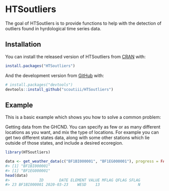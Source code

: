 
<!-- README.md is generated from README.Rmd. Please edit that file -->

# HTSoutliers

<!-- badges: start -->

<!-- badges: end -->

The goal of HTSoutliers is to provide functions to help with the
detection of outliers found in hyrdological time series data.

## Installation

You can install the released version of HTSoutliers from
[CRAN](https://CRAN.R-project.org) with:

``` r
install.packages("HTSoutliers")
```

And the development version from [GitHub](https://github.com/) with:

``` r
# install.packages("devtools")
devtools::install_github("scoutiii/HTSoutliers")
```

## Example

This is a basic example which shows you how to solve a common problem:

Getting data from the GHCND. You can specify as few or as many different
locations as you want, and mix the type of locations. For example you
can get two different states data, along with some other stations which
lie outside of those states, and include a desired ecoregion.

``` r
library(HTSoutliers)

data <- get_weather_data(c("BF1BI000001", "BF1EG000001"), progress = FALSE)
#> [1] "BF1BI000001"
#> [1] "BF1EG000001"
head(data)
#>             ID       DATE ELEMENT VALUE MFLAG QFLAG SFLAG
#> 23 BF1BI000001 2020-03-23    WESD    13                 N
```
